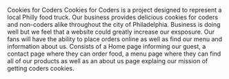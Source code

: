 Cookies for Coders
Cookies for Coders is a project designed to represent a local Philly food truck.
Our business provides delicious cookies for coders and non-coders alike throughout the city of Philadelphia.
Business is doing well but we feel that a website could greatly increase our exsposure.
Our fans will have the ability to place orders online as well as find our menu and information about us.
Consists of a Home page informing our guest, a contact page where they can order food, a menu page where they can find all of our products
as well as an about us page explaing our mission of getting coders cookies.
